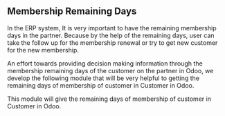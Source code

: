 Membership Remaining Days
-------------------------

In the ERP system, It is very important to have the remaining membership days in the partner. Because by the help of the remaining days, user can take the follow up for the membership renewal or try to get new customer for the new membership.

An effort towards providing decision making information through the membership remaining days of the customer on the partner in Odoo, we develop the following module that will be very helpful to getting the remaining days of membership of customer in Customer in Odoo.

This module will give the remaining days of membership of customer in Customer in Odoo.

